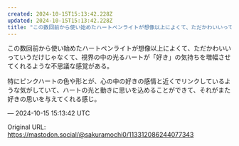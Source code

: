 ```yaml
---
created: 2024-10-15T15:13:42.228Z
updated: 2024-10-15T15:13:42.228Z
title: "この数回前から使い始めたハートペンライトが想像以上によくて、ただかわいいっていう[...]"
---
```


<p>この数回前から使い始めたハートペンライトが想像以上によくて、ただかわいいっていうだけじゃなくて、視界の中の光るハートが「好き」の気持ちを増幅させてくれるような不思議な感覚がある。</p><p>特にピンクハートの色や形とが、心の中の好きの感情と近くでリンクしているような気がしていて、ハートの光と動きに思いを込めることができて、それがまた好きの思いを与えてくれる感じ。</p>

&mdash; 2024-10-15 15:13:42 UTC

Original URL: https://mastodon.social/@sakuramochi0/113312086244077343

